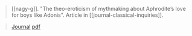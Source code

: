 > [[nagy-g]]. "The theo-eroticism of mythmaking about Aphrodite’s love for boys like Adonis". Article in [[journal-classical-inquiries]]. 

> [Journal](https://classical-inquiries.chs.harvard.edu/the-theo-eroticism-of-mythmaking-about-aphrodites-love-for-boys-like-adonis-in-ancient-greek-paintings/)
> [pdf](nagy-g2021-01-09.pdf)